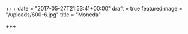+++
date = "2017-05-27T21:53:41+00:00"
draft = true
featuredimage = "/uploads/600-6.jpg"
title = "Moneda"

+++

